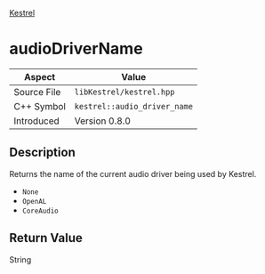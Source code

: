 [Kestrel](index.md)
# audioDriverName
| Aspect | Value |
| --- | --- |
| Source File | `libKestrel/kestrel.hpp` |
| C++ Symbol | `kestrel::audio_driver_name` |
| Introduced | Version 0.8.0 |
## Description
Returns the name of the current audio driver being used by Kestrel.
- `None`
- `OpenAL`
- `CoreAudio`
## Return Value
String
